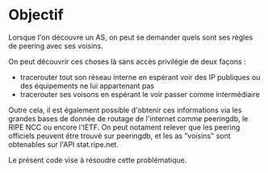 # Objectif

Lorsque l'on découvre un AS, on peut se demander quels sont ses règles de peering avec ses voisins. 

On peut découvrir ces choses là sans accès privilégie de deux façons : 
 - tracerouter tout son réseau interne en espérant voir des IP publiques ou des équipements ne lui appartenant pas
 - tracerouter ses voisons en espérant le voir passer comme intermédiaire

Outre cela, il est également possible d'obtenir ces informations via les grandes bases de donnée de routage de l'internet comme peeringdb, le RIPE NCC ou encore l'IETF. On peut notament relever que les peering officiels peuvent être trouvé sur peeringdb, et les as "voisins" sont obtenables sur l'API stat.ripe.net.

Le présent code vise à résoudre cette problématique.
